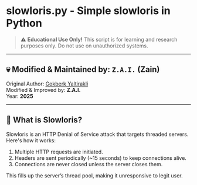 # slowloris.py - Simple slowloris in Python

> ⚠️ **Educational Use Only!** This script is for learning and research purposes only. Do not use on unauthorized systems.

---

## 💀 Modified & Maintained by: `Z.A.I.` (Zain)

Original Author: [Gokberk Yaltirakli](https://github.com/gkbrk/slowloris)  
Modified & Improved by: **Z.A.I.**  
Year: **2025**  

---

## 🐍 What is Slowloris?
Slowloris is an HTTP Denial of Service attack that targets threaded servers. Here's how it works:

1. Multiple HTTP requests are initiated.
2. Headers are sent periodically (~15 seconds) to keep connections alive.
3. Connections are never closed unless the server closes them.

This fills up the server’s thread pool, making it unresponsive to legit user.
